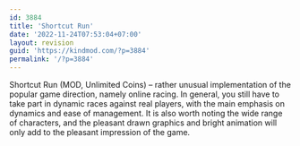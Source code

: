 ```yaml
---
id: 3884
title: 'Shortcut Run'
date: '2022-11-24T07:53:04+07:00'
layout: revision
guid: 'https://kindmod.com/?p=3884'
permalink: '/?p=3884'
---
```


Shortcut Run (MOD, Unlimited Coins) – rather unusual implementation of the popular game direction, namely online racing. In general, you still have to take part in dynamic races against real players, with the main emphasis on dynamics and ease of management. It is also worth noting the wide range of characters, and the pleasant drawn graphics and bright animation will only add to the pleasant impression of the game.